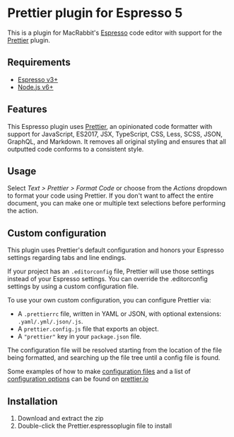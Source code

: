 # Prettier plugin for Espresso 5
This is a plugin for MacRabbit's [Espresso](https://espressoapp.com/) code editor with support for the [Prettier](https://github.com/prettier/prettier) plugin.

## Requirements
- [Espresso v3+](https://espressoapp.com/)
- [Node.js v6+](http://nodejs.org/)

## Features
This Espresso plugin uses [Prettier](https://github.com/prettier/prettier), an opinionated code formatter with support for JavaScript, ES2017, JSX, TypeScript, CSS, Less, SCSS, JSON, GraphQL, and Markdown. It removes all original styling and ensures that all outputted code conforms to a consistent style.

## Usage
Select *Text > Prettier > Format Code* or choose from the *Actions* dropdown to format your code using Prettier. If you don't want to affect the entire document, you can make one or multiple text selections before performing the action.

## Custom configuration
This plugin uses Prettier's default configuration and honors your Espresso settings regarding tabs and line endings.

If your project has an `.editorconfig` file, Prettier will use those settings instead of your Espresso settings. You can override the .editorconfig settings by using a custom configuration file.

To use your own custom configuration, you can configure Prettier via:

* A `.prettierrc` file, written in YAML or JSON, with optional extensions: `.yaml/.yml/.json/.js`.
* A `prettier.config.js` file that exports an object.
* A `"prettier"` key in your `package.json` file.

The configuration file will be resolved starting from the location of the file being formatted,
and searching up the file tree until a config file is found.

Some examples of how to make [configuration files](https://prettier.io/docs/en/configuration.html) and a list of [configuration options](https://prettier.io/docs/en/options.html) can be found on [prettier.io](https://prettier.io/docs/en/index.html)

## Installation

1. Download and extract the zip
2. Double-click the Prettier.espressoplugin file to install
